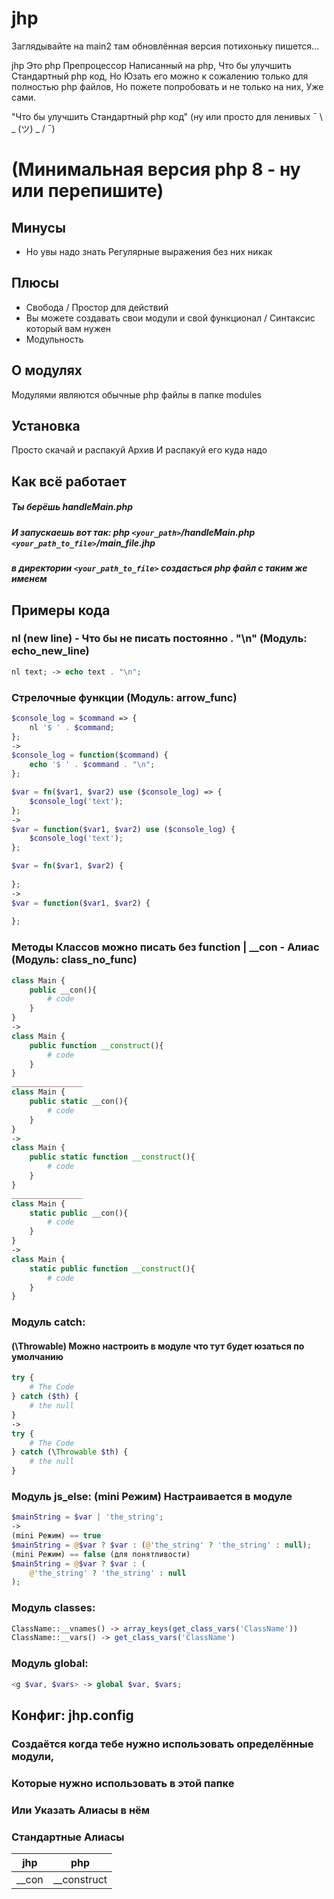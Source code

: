 # jhp

Заглядывайте на main2 там обновлённая версия потихоньку пишется...

jhp Это php Препроцессор Написанный на php, Что бы улучшить Стандартный php код,
Но Юзать его можно к сожалению только для полностью php файлов,
Но пожете попробовать и не только на них, Уже сами.

"Что бы улучшить Стандартный php код" (ну или просто для ленивых ¯ \ _ (ツ) _ / ¯)
# (Минимальная версия php 8 - ну или перепишите)
## Минусы
- Но увы надо знать Регулярные выражения без них никак

## Плюсы

- Свобода / Простор для действий
- Вы можете создавать свои модули и свой функционал / Синтаксис который вам нужен
- Модульность

## О модулях

Модулями являются обычные php файлы в папке modules

## Установка
Просто скачай и распакуй Архив
И распакуй его куда надо

## Как всё работает
##### Ты берёшь handleMain.php
##### И запускаешь вот так: php `<your_path>`/handleMain.php `<your_path_to_file>`/main_file.jhp
##### в директории `<your_path_to_file>` создасться php файл с таким же именем

## Примеры кода
### nl (new line) - Что бы не писать постоянно . "\n" (Модуль: echo_new_line)
```php
nl text; -> echo text . "\n";
```
### Стрелочные функции (Модуль: arrow_func)
```php
$console_log = $command => {
	nl '$ ' . $command;
};
->
$console_log = function($command) {
	echo '$ ' . $command . "\n";
};
```
```php
$var = fn($var1, $var2) use ($console_log) => {
    $console_log('text');
};
->
$var = function($var1, $var2) use ($console_log) {
    $console_log('text');
};
```
```php
$var = fn($var1, $var2) {
    
};
->
$var = function($var1, $var2) {
    
};
```

### Методы Классов можно писать без function | __con - Алиас (Модуль: class_no_func)
```php
class Main {
	public __con(){
		# code
	}
}
->
class Main {
	public function __construct(){
		# code
	}
}
________________
class Main {
	public static __con(){
		# code
	}
}
->
class Main {
	public static function __construct(){
		# code
	}
}
________________
class Main {
	static public __con(){
		# code
	}
}
->
class Main {
	static public function __construct(){
	    # code
	}
}
```

### Модуль catch:
#### (\Throwable) Можно настроить в модуле что тут будет юзаться по умолчанию
```php
try {
	# The Code
} catch ($th) {
	# the null
}
->
try {
	# The Code
} catch (\Throwable $th) {
	# the null
}
```

### Модуль js_else: (mini Режим) Настраивается в модуле
```php
$mainString = $var | 'the_string';
->
(mini Режим) == true
$mainString = @$var ? $var : (@'the_string' ? 'the_string' : null);
(mini Режим) == false (для понятливости)
$mainString = @$var ? $var : (
	@'the_string' ? 'the_string' : null
);
```
### Модуль classes:
```php
ClassName::__vnames() -> array_keys(get_class_vars('ClassName'))
ClassName::__vars() -> get_class_vars('ClassName')
```

### Модуль global:
```php
<g $var, $vars> -> global $var, $vars;
```

## Конфиг: jhp.config
### Создаётся когда тебе нужно использовать определённые модули,
### Которые нужно использовать в этой папке
### Или Указать Алиасы в нём

### Стандартные Алиасы
jhp  | php
------------- | -------------
__con  | __construct
